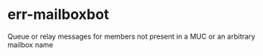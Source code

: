 err-mailboxbot
==============

Queue or relay messages for members not present in a MUC or an arbitrary mailbox name
